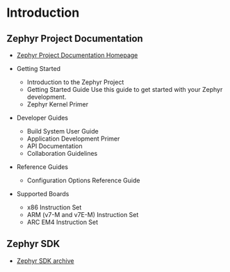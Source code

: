 # Introduction


## Zephyr Project Documentation

- [Zephyr Project Documentation Homepage](https://www.zephyrproject.org/doc/index.html)

- Getting Started
  - Introduction to the Zephyr Project
  - Getting Started Guide Use this guide to get started with your Zephyr development.
  - Zephyr Kernel Primer
- Developer Guides
  - Build System User Guide
  - Application Development Primer
  - API Documentation
  - Collaboration Guidelines
- Reference Guides
  - Configuration Options Reference Guide
- Supported Boards
  - x86 Instruction Set
  - ARM (v7-M and v7E-M) Instruction Set
  - ARC EM4 Instruction Set  

## Zephyr SDK

- [Zephyr SDK archive](https://nexus.zephyrproject.org/content/repositories/releases/org/zephyrproject/zephyr-sdk/)

